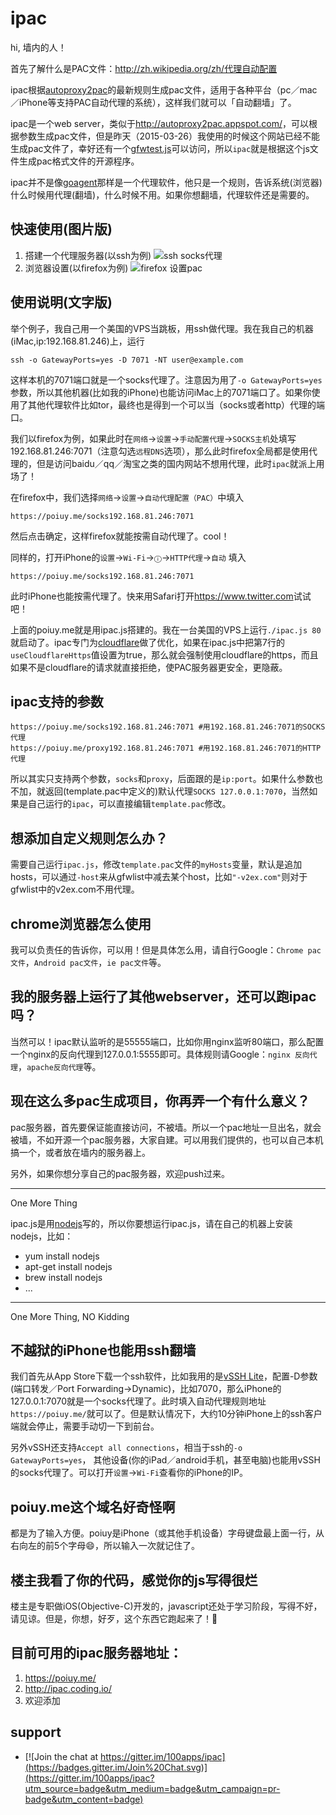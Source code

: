 # ipac

hi, 墙内的人！

首先了解什么是PAC文件：<http://zh.wikipedia.org/zh/代理自动配置>

ipac根据[autoproxy2pac](http://autoproxy2pac.appspot.com/)的最新规则生成pac文件，适用于各种平台（pc／mac／iPhone等支持PAC自动代理的系统），这样我们就可以「自动翻墙」了。

ipac是一个web server，类似于<http://autoproxy2pac.appspot.com/>，可以根据参数生成pac文件，但是昨天（2015-03-26）我使用的时候这个网站已经不能生成pac文件了，幸好还有一个[gfwtest.js](http://autoproxy2pac.appspot.com/gfwtest.js)可以访问，所以`ipac`就是根据这个js文件生成pac格式文件的开源程序。

ipac并不是像[goagent](https://github.com/goagent/goagent)那样是一个代理软件，他只是一个规则，告诉系统(浏览器)什么时候用代理(翻墙)，什么时候不用。如果你想翻墙，代理软件还是需要的。

## 快速使用(图片版)
1. 搭建一个代理服务器(以ssh为例)
	![ssh socks代理](http://100apps.github.io/ipac/startsocksproxy.gif)
2. 浏览器设置(以firefox为例)
	![firefox 设置pac](http://100apps.github.io/ipac/ipac-firefox.gif)

## 使用说明(文字版)
举个例子，我自己用一个美国的VPS当跳板，用ssh做代理。我在我自己的机器(iMac,ip:192.168.81.246)上，运行

	ssh -o GatewayPorts=yes -D 7071 -NT user@example.com

这样本机的7071端口就是一个socks代理了。注意因为用了`-o GatewayPorts=yes`参数，所以其他机器(比如我的iPhone)也能访问iMac上的7071端口了。如果你使用了其他代理软件比如tor，最终也是得到一个可以当（socks或者http）代理的端口。

我们以firefox为例，如果此时在`网络`->`设置`->`手动配置代理`->`SOCKS主机`处填写192.168.81.246:7071（注意勾选`远程DNS`选项），那么此时firefox全局都是使用代理的，但是访问baidu／qq／淘宝之类的国内网站不想用代理，此时`ipac`就派上用场了！

在firefox中，我们选择`网络`->`设置`->`自动代理配置（PAC）`中填入

	https://poiuy.me/socks192.168.81.246:7071

然后点击确定，这样firefox就能按需自动代理了。cool！

同样的，打开iPhone的`设置`->`Wi-Fi`->`ⓘ`->`HTTP代理`->`自动` 填入
	
	https://poiuy.me/socks192.168.81.246:7071

此时iPhone也能按需代理了。快来用Safari打开<https://www.twitter.com>试试吧！

上面的poiuy.me就是用ipac.js搭建的。我在一台美国的VPS上运行`./ipac.js 80`就启动了。ipac专门为[cloudflare](https://www.cloudflare.com/)做了优化，如果在ipac.js中把第7行的`useCloudflareHttps`值设置为true，那么就会强制使用cloudflare的https，而且如果不是cloudflare的请求就直接拒绝，使PAC服务器更安全，更隐蔽。

## ipac支持的参数
	
	https://poiuy.me/socks192.168.81.246:7071 #用192.168.81.246:7071的SOCKS代理
	https://poiuy.me/proxy192.168.81.246:7071 #用192.168.81.246:7071的HTTP代理

所以其实只支持两个参数，`socks`和`proxy`，后面跟的是`ip:port`。如果什么参数也不加，就返回(template.pac中定义的)默认代理`SOCKS 127.0.0.1:7070`，当然如果是自己运行的`ipac`，可以直接编辑`template.pac`修改。

## 想添加自定义规则怎么办？
需要自己运行`ipac.js`，修改`template.pac`文件的`myHosts`变量，默认是追加hosts，可以通过`-host`来从gfwlist中减去某个host，比如`"-v2ex.com"`则对于gfwlist中的v2ex.com不用代理。

## chrome浏览器怎么使用
我可以负责任的告诉你，可以用！但是具体怎么用，请自行Google：`Chrome pac文件`，`Android pac文件`，`ie pac文件`等。

## 我的服务器上运行了其他webserver，还可以跑ipac吗？
当然可以！ipac默认监听的是55555端口，比如你用nginx监听80端口，那么配置一个nginx的反向代理到127.0.0.1:5555即可。具体规则请Google：`nginx 反向代理`，`apache反向代理`等。

## 现在这么多pac生成项目，你再弄一个有什么意义？
pac服务器，首先要保证能直接访问，不被墙。所以一个pac地址一旦出名，就会被墙，不如开源一个pac服务器，大家自建。可以用我们提供的，也可以自己本机搞一个，或者放在墙内的服务器上。

另外，如果你想分享自己的pac服务器，欢迎push过来。

--------------
One More Thing

ipac.js是用[nodejs](https://nodejs.org)写的，所以你要想运行ipac.js，请在自己的机器上安装nodejs，比如：

- yum install nodejs
- apt-get install nodejs
- brew install nodejs
- ...

--------------
One More Thing, NO Kidding

## 不越狱的iPhone也能用ssh翻墙
我们首先从App Store下载一个ssh软件，比如我用的是[vSSH Lite](https://appsto.re/cn/iYe5F.i)，配置-D参数(端口转发／Port Forwarding->Dynamic)，比如7070，那么iPhone的127.0.0.1:7070就是一个socks代理了。此时填入自动代理规则地址`https://poiuy.me/`就可以了。但是默认情况下，大约10分钟iPhone上的ssh客户端就会停止，需要手动切一下到前台。

另外vSSH还支持`Accept all connections`，相当于ssh的`-o GatewayPorts=yes`， 其他设备(你的iPad／android手机，甚至电脑)也能用vSSH的socks代理了。可以打开`设置`->`Wi-Fi`查看你的iPhone的IP。

## poiuy.me这个域名好奇怪啊
都是为了输入方便。poiuy是iPhone（或其他手机设备）字母键盘最上面一行，从右向左的前5个字母😄，所以输入一次就记住了。

## 楼主我看了你的代码，感觉你的js写得很烂
楼主是专职做iOS(Objective-C)开发的，javascript还处于学习阶段，写得不好，请见谅。但是，你想，好歹，这个东西它跑起来了！👏

## 目前可用的ipac服务器地址：
1. https://poiuy.me/
2. http://ipac.coding.io/
3. 欢迎添加

## support
- [![Join the chat at https://gitter.im/100apps/ipac](https://badges.gitter.im/Join%20Chat.svg)](https://gitter.im/100apps/ipac?utm_source=badge&utm_medium=badge&utm_campaign=pr-badge&utm_content=badge)
